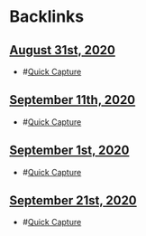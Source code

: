 
# Backlinks
## [August 31st, 2020](<August 31st, 2020.md>)
- #[Quick Capture](<Quick Capture.md>)

## [September 11th, 2020](<September 11th, 2020.md>)
- #[Quick Capture](<Quick Capture.md>)

## [September 1st, 2020](<September 1st, 2020.md>)
- #[Quick Capture](<Quick Capture.md>)

## [September 21st, 2020](<September 21st, 2020.md>)
- #[Quick Capture](<Quick Capture.md>)

